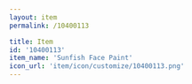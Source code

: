 ```yaml
---
layout: item
permalink: /10400113

title: Item
id: '10400113'
item_name: 'Sunfish Face Paint'
icon_url: 'item/icon/customize/10400113.png'
---
```


